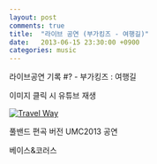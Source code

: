 ```yaml
---
layout: post
comments: true
title:  "라이브 공연 (부가킹즈 - 여행길)"
date:   2013-06-15 23:30:00 +0900
categories: music
---
```

라이브공연 기록 #? - 부가킹즈 : 여행길

이미지 클릭 시 유튜브 재생

[![Travel Way](http://img.youtube.com/vi/Sp7D7ksLxFI/0.jpg)](https://www.youtube.com/watch?v=Sp7D7ksLxFI "Travel Way")

풀밴드 편곡 버전 UMC2013 공연

베이스&코러스
